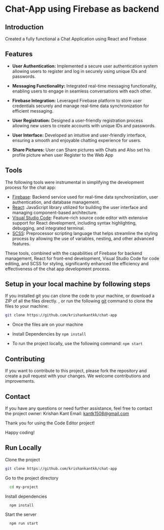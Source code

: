 # Chat-App using Firebase as backend

## Introduction 
Created a fully functional a Chat Application using React and Firebase

## Features

- **User Authentication:** Implemented a secure user authentication system allowing users to register and log in securely using unique IDs and passwords.

- **Messaging Functionality:** Integrated real-time messaging functionality, enabling users to engage in seamless conversations with each other.

- **Firebase Integration:** Leveraged Firebase platform to store user credentials securely and manage real-time data synchronization for efficient messaging.

- **User Registration:** Designed a user-friendly registration process allowing new users to create accounts with unique IDs and passwords.

- **User Interface:** Developed an intuitive and user-friendly interface, ensuring a smooth and enjoyable chatting experience for users.

- **Share Pictures:** User can Share pictures with Chats and Also set his profile picture when user Register to the Web App

## Tools

The following tools were instrumental in simplifying the development process for the chat app:

- [Firebase](https://firebase.google.com/): Backend service used for real-time data synchronization, user authentication, and database management.
- [React](https://reactjs.org/): JavaScript library utilized for building the user interface and managing component-based architecture.
- [Visual Studio Code](https://code.visualstudio.com/): Feature-rich source code editor with extensive support for React development, including syntax highlighting, debugging, and integrated terminal.
- [SCSS](https://sass-lang.com/): Preprocessor scripting language that helps streamline the styling process by allowing the use of variables, nesting, and other advanced features.

These tools, combined with the capabilities of Firebase for backend management, React for front-end development, Visual Studio Code for code editing, and SCSS for styling, significantly enhanced the efficiency and effectiveness of the chat app development process.

## Setup in your local machine by following steps

If you installed git you can clone the code to your machine, or download a ZIP of all the files directly.
, or run the following [git](https://git-scm.com/downloads) command to clone the files to your machine:

```bash
git clone https://github.com/krishankantkk/chat-app
```

- Once the files are on your machine


- Install Dependencies by ``` npm install ```

- To run the project locally, use the following command: ```npm start```



## Contributing

If you want to contribute to this project, please fork the repository and create a pull request with your changes. We welcome contributions and improvements.

## Contact
If you have any questions or need further assistance, feel free to contact the project owner:
Krishan Kant
Email: kantk1508@gmail.com

Thank you for using the Code Editor project!

Happy coding!

## Run Locally

Clone the project

```bash
git clone https://github.com/krishankantkk/chat-app
```

Go to the project directory

```bash
  cd my-project
```

Install dependencies

```bash
  npm install
```

Start the server

```bash
  npm run start
```

